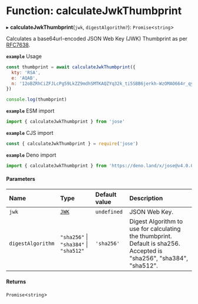 # Function: calculateJwkThumbprint

▸ **calculateJwkThumbprint**(`jwk`, `digestAlgorithm?`): `Promise`<`string`\>

Calculates a base64url-encoded JSON Web Key (JWK) Thumbprint as per
[RFC7638](https://tools.ietf.org/html/rfc7638).

**`example`** Usage
```js
const thumbprint = await calculateJwkThumbprint({
  kty: 'RSA',
  e: 'AQAB',
  n: '12oBZRhCiZFJLcPg59LkZZ9mdhSMTKAQZYq32k_ti5SBB6jerkh-WzOMAO664r_qyLkqHUSp3u5SbXtseZEpN3XPWGKSxjsy-1JyEFTdLSYe6f9gfrmxkUF_7DTpq0gn6rntP05g2-wFW50YO7mosfdslfrTJYWHFhJALabAeYirYD7-9kqq9ebfFMF4sRRELbv9oi36As6Q9B3Qb5_C1rAzqfao_PCsf9EPsTZsVVVkA5qoIAr47lo1ipfiBPxUCCNSdvkmDTYgvvRm6ZoMjFbvOtgyts55fXKdMWv7I9HMD5HwE9uW839PWA514qhbcIsXEYSFMPMV6fnlsiZvQQ'
})

console.log(thumbprint)
```

**`example`** ESM import
```js
import { calculateJwkThumbprint } from 'jose'
```

**`example`** CJS import
```js
const { calculateJwkThumbprint } = require('jose')
```

**`example`** Deno import
```js
import { calculateJwkThumbprint } from 'https://deno.land/x/jose@v4.0.0/index.ts'
```

#### Parameters

| Name | Type | Default value | Description |
| :------ | :------ | :------ | :------ |
| `jwk` | [`JWK`](../interfaces/types.JWK.md) | `undefined` | JSON Web Key. |
| `digestAlgorithm` | ``"sha256"`` \| ``"sha384"`` \| ``"sha512"`` | `'sha256'` | Digest Algorithm to use for calculating the thumbprint. Default is sha256. Accepted is "sha256", "sha384", "sha512". |

#### Returns

`Promise`<`string`\>
